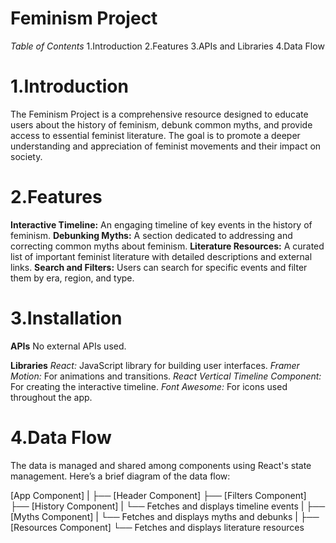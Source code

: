 # Feminism Project

*Table of Contents*
1.Introduction
2.Features
3.APIs and Libraries
4.Data Flow

# 1.Introduction
The Feminism Project is a comprehensive resource designed to educate users about the history of feminism, debunk common myths, and provide access to essential feminist literature. The goal is to promote a deeper understanding and appreciation of feminist movements and their impact on society.

# 2.Features
**Interactive Timeline:** An engaging timeline of key events in the history of feminism.
**Debunking Myths:** A section dedicated to addressing and correcting common myths about feminism.
**Literature Resources:** A curated list of important feminist literature with detailed descriptions and external links.
**Search and Filters:** Users can search for specific events and filter them by era, region, and type.

# 3.Installation
**APIs**
No external APIs used.

**Libraries**
*React:* JavaScript library for building user interfaces.
*Framer Motion:* For animations and transitions.
*React Vertical Timeline Component:* For creating the interactive timeline.
*Font Awesome:* For icons used throughout the app.

# 4.Data Flow
The data is managed and shared among components using React's state management. Here’s a brief diagram of the data flow:

[App Component]
     |
     ├── [Header Component]
     ├── [Filters Component]
     ├── [History Component]
     |       └── Fetches and displays timeline events
     |
     ├── [Myths Component]
     |       └── Fetches and displays myths and debunks
     |
     ├── [Resources Component]
             └── Fetches and displays literature resources



